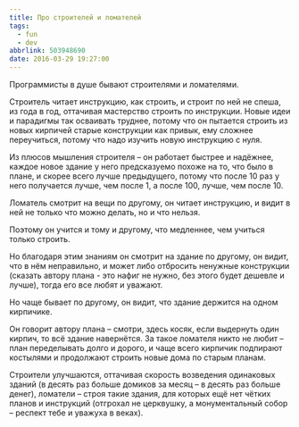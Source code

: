 ```yaml
---
title: Про строителей и ломателей
tags:
  - fun
  - dev
abbrlink: 503948690
date: 2016-03-29 19:27:00
---
```

Программисты в душе бывают строителями и ломателями.

Строитель читает инструкцию, как строить, и строит по ней не спеша, из года в год, оттачивая мастерство строить по инструкции. Новые идеи и парадигмы так осваивать труднее, потому что он пытается строить из новых кирпичей старые конструкции как привык, ему сложнее переучиться, потому что надо изучить новую инструкцию с нуля.

Из плюсов мышления строителя – он работает быстрее и надёжнее, каждое новое здание у него предсказуемо похоже на то, что было в плане, и скорее всего лучше предыдущего, потому что после 10 раз у него получается лучше, чем после 1, а после 100, лучше, чем после 10.

Ломатель смотрит на вещи по другому, он читает инструкцию, и видит в ней не только что можно делать, но и что нельзя.

Поэтому он учится и тому и другому, что медленнее, чем учиться только строить.

Но благодаря этим знаниям он смотрит на здание по другому, он видит, что в нём неправильно, и может либо отбросить ненужные конструкции (сказать автору плана - это нафиг не нужно, без этого будет дешевле и лучше), тогда его все любят и уважают.

Но чаще бывает по другому, он видит, что здание держится на одном кирпичике.

Он говорит автору плана – смотри, здесь косяк, если выдернуть один кирпич, то всё здание навернётся. За такое ломателя никто не любит – план переделывать долго и дорого, и чаще всего кирпичик подпирают костылями и продолжают строить новые дома по старым планам.

Строители улучшаются, оттачивая скорость возведения одинаковых зданий (в десять раз больше домиков за месяц – в десять раз больше денег), ломатели – строя такие здания, для которых ещё нет чётких планов и инструкций (отгрохал не церквушку, а монументальный собор – респект тебе и уважуха в веках).